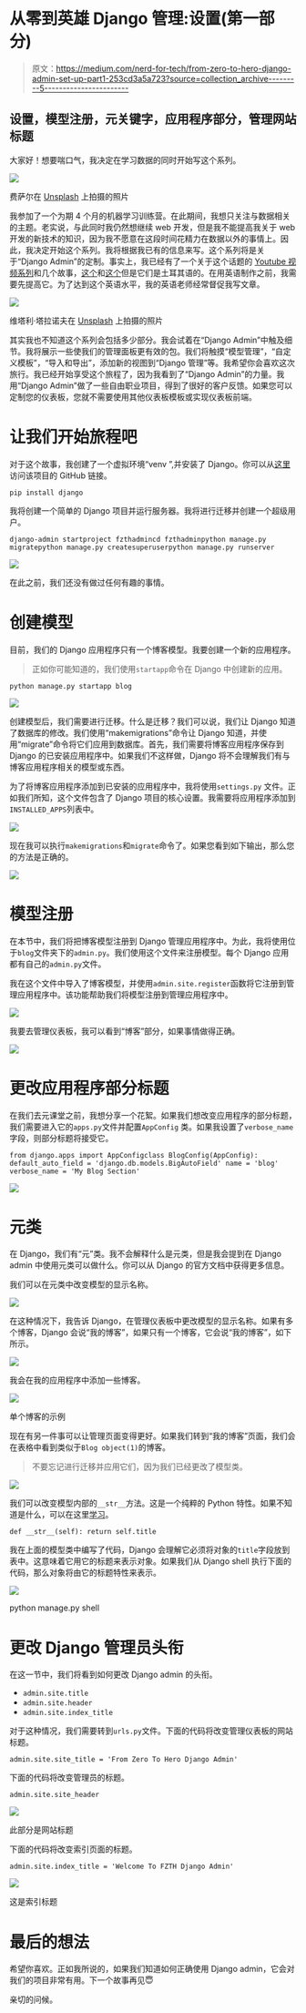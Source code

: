 # 从零到英雄 Django 管理:设置(第一部分)

> 原文：<https://medium.com/nerd-for-tech/from-zero-to-hero-django-admin-set-up-part1-253cd3a5a723?source=collection_archive---------5----------------------->

## 设置，模型注册，元关键字，应用程序部分，管理网站标题

大家好！想要喘口气，我决定在学习数据的同时开始写这个系列。

![](img/621589dae0758c3f0ab73e538a132334.png)

费萨尔在 [Unsplash](https://unsplash.com/s/photos/django?utm_source=unsplash&utm_medium=referral&utm_content=creditCopyText) 上拍摄的照片

我参加了一个为期 4 个月的机器学习训练营。在此期间，我想只关注与数据相关的主题。老实说，与此同时我仍然想继续 web 开发，但是我不能提高我关于 web 开发的新技术的知识，因为我不愿意在这段时间花精力在数据以外的事情上。因此，我决定开始这个系列。我将根据我已有的信息来写。这个系列将是关于“Django Admin”的定制。事实上，我已经有了一个关于这个话题的 [Youtube 视频系列](https://youtube.com/playlist?list=PLhbONZ0ITs2QKo-fFNhq5mTPISqLSIBei)和几个故事，[这个](https://mebaysan.medium.com/django-admin-dashboard-g%C3%B6r%C3%BCn%C3%BCm-eklemek-d2c6ab28f5d5)和[这个](https://mebaysan.medium.com/django-admin-dashboard-g%C3%B6r%C3%BCn%C3%BCmleri-%C3%B6zelle%C5%9Ftirmek-d2fbf36cae67)但是它们是土耳其语的。在用英语制作之前，我需要先提高它。为了达到这个英语水平，我的英语老师经常督促我写文章。

![](img/0ae319ffe00ba08acf42e59e1a1e123d.png)

维塔利·塔拉诺夫在 [Unsplash](https://unsplash.com/s/photos/freelance-money?utm_source=unsplash&utm_medium=referral&utm_content=creditCopyText) 上拍摄的照片

其实我也不知道这个系列会包括多少部分。我会试着在“Django Admin”中触及细节。我将展示一些使我们的管理面板更有效的包。我们将触摸“模型管理”，“自定义模板”，“导入和导出”，添加新的视图到“Django 管理”等。我希望你会喜欢这次旅行。我已经开始享受这个旅程了，因为我看到了“Django Admin”的力量。我用“Django Admin”做了一些自由职业项目，得到了很好的客户反馈。如果您可以定制您的仪表板，您就不需要使用其他仪表板模板或实现仪表板前端。

# 让我们开始旅程吧

对于这个故事，我创建了一个虚拟环境“venv ”,并安装了 Django。你可以从[这里](https://github.com/mebaysan/DjangoAdminForMedium)访问该项目的 GitHub 链接。

```
pip install django
```

我将创建一个简单的 Django 项目并运行服务器。我将进行迁移并创建一个超级用户。

```
django-admin startproject fzthadmincd fzthadminpython manage.py migratepython manage.py createsuperuserpython manage.py runserver
```

![](img/6b8863bc33f419cce0af04da9c34164b.png)

在此之前，我们还没有做过任何有趣的事情。

# 创建模型

目前，我们的 Django 应用程序只有一个博客模型。我要创建一个新的应用程序。

> 正如你可能知道的，我们使用`startapp`命令在 Django 中创建新的应用。

```
python manage.py startapp blog
```

![](img/db551327c8252c19ee6476e652d627a3.png)

创建模型后，我们需要进行迁移。什么是迁移？我们可以说，我们让 Django 知道了数据库的修改。我们使用“makemigrations”命令让 Django 知道，并使用“migrate”命令将它们应用到数据库。首先，我们需要将博客应用程序保存到 Django 的已安装应用程序中。如果我们不这样做，Django 将不会理解我们有与博客应用程序相关的模型或东西。

为了将博客应用程序添加到已安装的应用程序中，我将使用`settings.py` 文件。正如我们所知，这个文件包含了 Django 项目的核心设置。我需要将应用程序添加到`INSTALLED_APPS`列表中。

![](img/4bb9acf9210ad8848f2e3ff21f0848ee.png)

现在我可以执行`makemigrations`和`migrate`命令了。如果您看到如下输出，那么您的方法是正确的。

![](img/4f7ef87e55c3bb2ba3d8235faa43320c.png)

# 模型注册

在本节中，我们将把博客模型注册到 Django 管理应用程序中。为此，我将使用位于`blog`文件夹下的`admin.py`。我们使用这个文件来注册模型。每个 Django 应用都有自己的`admin.py`文件。

我在这个文件中导入了博客模型，并使用`admin.site.register`函数将它注册到管理应用程序中。该功能帮助我们将模型注册到管理应用程序中。

![](img/e939ddc593722e118c2625ddcd8d5ba5.png)

我要去管理仪表板，我可以看到“博客”部分，如果事情做得正确。

![](img/2206d37450885bf24a5d24bdde374527.png)

# 更改应用程序部分标题

在我们去元课堂之前，我想分享一个花絮。如果我们想改变应用程序的部分标题，我们需要进入它的`apps.py`文件并配置`AppConfig` 类。如果我设置了`verbose_name`字段，则部分标题将接受它。

```
from django.apps import AppConfigclass BlogConfig(AppConfig): default_auto_field = 'django.db.models.BigAutoField' name = 'blog' verbose_name = 'My Blog Section'
```

![](img/a77d1949cf5b7f469891ad57f50df8b3.png)

# 元类

在 Django，我们有“元”类。我不会解释什么是元类，但是我会提到在 Django admin 中使用元类可以做什么。你可以从 Django 的官方文档中获得更多信息。

我们可以在元类中改变模型的显示名称。

![](img/d4da96c5e9d843311f1a8fb44b573ae7.png)

在这种情况下，我告诉 Django，在管理仪表板中更改模型的显示名称。如果有多个博客，Django 会说“我的博客”，如果只有一个博客，它会说“我的博客”，如下所示。

![](img/c10e8c8d50c1ae537d86e1bff2087c5c.png)

我会在我的应用程序中添加一些博客。

![](img/1590a5a1af4a4f529e6a4b73371728f6.png)

单个博客的示例

现在有另一件事可以让管理页面变得更好。如果我们转到“我的博客”页面，我们会在表格中看到类似于`Blog object(1)`的博客。

> 不要忘记进行迁移并应用它们，因为我们已经更改了模型类。

![](img/9028328500f642522791ceb9e63d07a1.png)

我们可以改变模型内部的`__str__`方法。这是一个纯粹的 Python 特性。如果不知道是什么，可以在这里[学习](https://www.educative.io/edpresso/what-is-the-str-method-in-python)。

```
def __str__(self): return self.title
```

我在上面的模型类中编写了代码，Django 会理解它必须将对象的`title`字段放到表中。这意味着它用它的标题来表示对象。如果我们从 Django shell 执行下面的代码，那么对象将由它的标题特性来表示。

![](img/04027bb8a2fa9aa191ce5832b3942ff4.png)

python manage.py shell

# 更改 Django 管理员头衔

在这一节中，我们将看到如何更改 Django admin 的头衔。

*   `admin.site.title`
*   `admin.site.header`
*   `admin.site.index_title`

对于这种情况，我们需要转到`urls.py`文件。下面的代码将改变管理仪表板的网站标题。

```
admin.site.site_title = 'From Zero To Hero Django Admin'
```

下面的代码将改变管理员的标题。

```
admin.site.site_header
```

![](img/25a0844bb81374e43b0db514febfdc24.png)

此部分是网站标题

下面的代码将改变索引页面的标题。

```
admin.site.index_title = 'Welcome To FZTH Django Admin'
```

![](img/c9554fd9d9ae8879b4a2933694372093.png)

这是索引标题

# 最后的想法

希望你喜欢。正如我所说的，如果我们知道如何正确使用 Django admin，它会对我们的项目非常有用。下一个故事再见😇

亲切的问候。